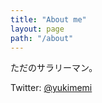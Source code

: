 ```yaml
---
title: "About me"
layout: page
path: "/about"
---
```


ただのサラリーマン。

Twitter: [@yukimemi](https://twitter.com/yukimemi)

